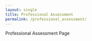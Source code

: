 ```yaml
---
layout: single
title: Professional Assessment
permalink: /professional_assessment/
---
```


Professional Assessment Page
